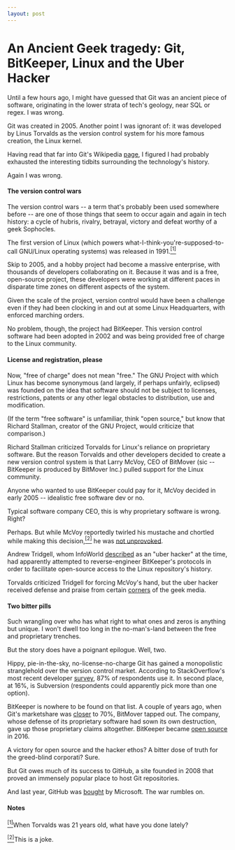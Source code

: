 ```yaml
---
layout: post
---
```


# An Ancient Geek tragedy: Git, BitKeeper, Linux and the Uber Hacker

Until a few hours ago, I might have guessed that Git was an ancient piece of software, originating in the lower strata of tech's geology, near SQL or regex. I was wrong.

Git was created in 2005. Another point I was ignorant of: it was developed by Linus Torvalds as the version control system for his more famous creation, the Linux kernel.

Having read that far into Git's Wikipedia <a href="https://en.wikipedia.org/wiki/Git" target="\_blank">page</a>, I figured I had probably exhausted the interesting tidbits surrounding the technology's history.

Again I was wrong.

#### The version control wars

The version control wars -- a term that's probably been used somewhere before -- are one of those things that seem to occur again and again in tech history: a cycle of hubris, rivalry, betrayal, victory and defeat worthy of a geek Sophocles.

The first version of Linux (which powers what-I-think-you're-supposed-to-call GNU/Linux operating systems) was released in 1991.<a name="note1top" href="#note1"><sup>[1]</sup></a>

Skip to 2005, and a hobby project had become a massive enterprise, with thousands of developers collaborating on it. Because it was and is a free, open-source project, these developers were working at different paces in disparate time zones on different aspects of the system.

Given the scale of the project, version control would have been a challenge even if they had been clocking in and out at some Linux Headquarters, with enforced marching orders.

No problem, though, the project had BitKeeper. This version control software had been adopted in 2002 and was being provided free of charge to the Linux community.

#### License and registration, please

Now, "free of charge" does not mean "free." The GNU Project with which Linux has become synonymous (and largely, if perhaps unfairly, eclipsed) was founded on the idea that software should not be subject to licenses, restrictions, patents or any other legal obstacles to distribution, use and modification.

(If the term "free software" is unfamiliar, think "open source," but know that Richard Stallman, creator of the GNU Project, would criticize that comparison.)

Richard Stallman criticized Torvalds for Linux's reliance on proprietary software. But the reason Torvalds and other developers decided to create a new version control system is that Larry McVoy, CEO of BitMover (sic -- BitKeeper is produced by BitMover Inc.) pulled support for the Linux community.

Anyone who wanted to use BitKeeper could pay for it, McVoy decided in early 2005 -- idealistic free software dev or no.

Typical software company CEO, this is why proprietary software is wrong. Right?

Perhaps. But while McVoy reportedly twirled his mustache and chortled while making this decision,<a name="note2top" href="#note2"><sup>[2]</sup></a> he was <a href="https://www.linux.com/news/bitkeeper-and-linux-end-road" target="\_blank">not unprovoked</a>.

Andrew Tridgell, whom InfoWorld <a href="https://www.infoworld.com/article/2670360/operating-systems/linus-torvalds--bitkeeper-blunder.html" target="\_blank">described</a> as an "uber hacker" at the time, had apparently attempted to reverse-engineer BitKeeper's protocols in order to facilitate open-source access to the Linux repository's history.

Torvalds criticized Tridgell for forcing McVoy's hand, but the uber hacker received defense and praise from certain <a href="https://www.theregister.co.uk/2005/04/14/torvalds_attacks_tridgell/" target="\_blank">corners</a> of the geek media.

#### Two bitter pills

Such wrangling over who has what right to what ones and zeros is anything but unique. I won't dwell too long in the no-man's-land between the free and proprietary trenches.

But the story does have a poignant epilogue. Well, two.

Hippy, pie-in-the-sky, no-license-no-charge Git has gained a monopolistic stranglehold over the version control market. According to StackOverflow's most recent developer <a href="https://insights.stackoverflow.com/survey/2018/" target="\_blank">survey</a>, 87% of respondents use it. In second place, at 16%, is Subversion (respondents could apparently pick more than one option).

BitKeeper is nowhere to be found on that list. A couple of years ago, when Git's marketshare was <a href="https://insights.stackoverflow.com/survey/2015" target="\_blank">closer</a> to 70%, BitMover tapped out. The company, whose defense of its proprietary software had sown its own destruction, gave up those proprietary claims altogether. BitKeeper became <a href="https://users.bitkeeper.org/t/bk-7-2ce-released-2016-05-09/93?utm_source=anzwix" target="\_blank">open source</a> in 2016.

A victory for open source and the hacker ethos? A bitter dose of truth for the greed-blind corporati? Sure.

But Git owes much of its success to GitHub, a site founded in 2008 that proved an immensely popular place to host Git repositories.

And last year, GitHub was <a href="https://news.microsoft.com/2018/06/04/microsoft-to-acquire-github-for-7-5-billion/" target="\_blank">bought</a> by Microsoft. The war rumbles on.

#### Notes

<a name="note1" href="#note1top"><sup>[1]</sup></a>When Torvalds was 21 years old, what have you done lately?

<a name="note2" href="#note2top"><sup>[2]</sup></a>This is a joke.
